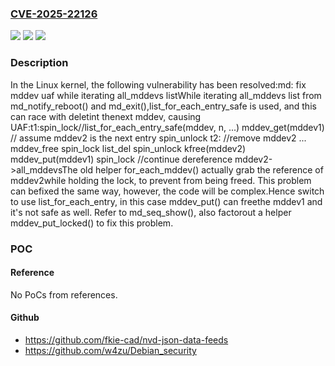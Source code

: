 ### [CVE-2025-22126](https://cve.mitre.org/cgi-bin/cvename.cgi?name=CVE-2025-22126)
![](https://img.shields.io/static/v1?label=Product&message=Linux&color=blue)
![](https://img.shields.io/static/v1?label=Version&message=f26514342255855f4ca3c0a92cb1cdea01c33004%3C%20ca9f84de76723b358dfc0606668efdca54afc2e5%20&color=brighgreen)
![](https://img.shields.io/static/v1?label=Vulnerability&message=n%2Fa&color=brighgreen)

### Description

In the Linux kernel, the following vulnerability has been resolved:md: fix mddev uaf while iterating all_mddevs listWhile iterating all_mddevs list from md_notify_reboot() and md_exit(),list_for_each_entry_safe is used, and this can race with deletint thenext mddev, causing UAF:t1:spin_lock//list_for_each_entry_safe(mddev, n, ...) mddev_get(mddev1) // assume mddev2 is the next entry spin_unlock            t2:            //remove mddev2            ...            mddev_free            spin_lock            list_del            spin_unlock            kfree(mddev2) mddev_put(mddev1) spin_lock //continue dereference mddev2->all_mddevsThe old helper for_each_mddev() actually grab the reference of mddev2while holding the lock, to prevent from being freed. This problem can befixed the same way, however, the code will be complex.Hence switch to use list_for_each_entry, in this case mddev_put() can freethe mddev1 and it's not safe as well. Refer to md_seq_show(), also factorout a helper mddev_put_locked() to fix this problem.

### POC

#### Reference
No PoCs from references.

#### Github
- https://github.com/fkie-cad/nvd-json-data-feeds
- https://github.com/w4zu/Debian_security

